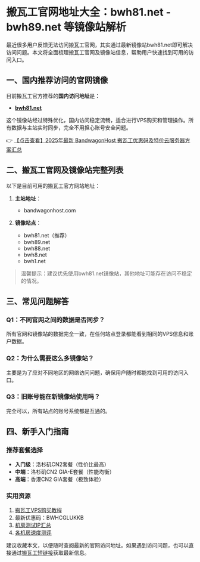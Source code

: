 # 搬瓦工官网地址大全：bwh81.net - bwh89.net 等镜像站解析

最近很多用户反馈无法访问搬瓦工官网，其实通过最新镜像站bwh81.net即可解决访问问题。本文将全面梳理搬瓦工官网及镜像站信息，帮助用户快速找到可用的访问入口。

## 一、国内推荐访问的官网镜像

目前搬瓦工官方推荐的**国内访问地址**是：
- **[bwh81.net](https://bit.ly/banwagon)**

这个镜像站经过特殊优化，国内访问稳定流畅，适合进行VPS购买和管理操作。所有数据与主站实时同步，完全不用担心账号安全问题。

👉 [【点击查看】2025年最新 BandwagonHost 搬瓦工优惠码及特价云服务器方案汇总](https://bit.ly/banwagon)

## 二、搬瓦工官网及镜像站完整列表

以下是目前可用的搬瓦工官方网站地址：

1. **主站地址**：
   - bandwagonhost.com

2. **镜像站点**：
   - bwh81.net（推荐）
   - bwh89.net
   - bwh88.net
   - bwh8.net
   - bwh1.net

> 温馨提示：建议优先使用bwh81.net镜像站，其他地址可能存在访问不稳定的情况。

## 三、常见问题解答

### Q1：不同官网之间的数据是否同步？
所有官网和镜像站的数据完全一致，在任何站点登录都能看到相同的VPS信息和账户数据。

### Q2：为什么需要这么多镜像站？
主要是为了应对不同地区的网络访问问题，确保用户随时都能找到可用的访问入口。

### Q3：旧账号能在新镜像站使用吗？
完全可以，所有站点的账号系统都是互通的。

## 四、新手入门指南

### 推荐套餐选择
- **入门级**：洛杉矶CN2套餐（性价比最高）
- **中端**：洛杉矶CN2 GIA-E套餐（性能均衡）
- **高端**：香港CN2 GIA套餐（极致体验）

### 实用资源
1. [搬瓦工VPS购买教程](https://bit.ly/banwagon)
2. 最新优惠码：BWHCGLUKKB
3. [机房测试IP汇总](https://bit.ly/banwagon)
4. [各机房速度测评](https://bit.ly/banwagon)

建议收藏本文，以便随时查阅最新的官网访问地址。如果遇到访问问题，也可以直接通过[搬瓦工短链接](https://bit.ly/banwagon)获取最新信息。